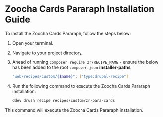 # Zoocha Cards Pararaph Installation Guide

To install the Zoocha Cards Pararaph, follow the steps below:

1. Open your terminal.
2. Navigate to your project directory.
3. Ahead of running `composer require zr/RECIPE_NAME` - ensure the below has been added to the root `composer.json` **installer-paths**
    ```sh
    "web/recipes/custom/{$name}": ["type:drupal-recipe"]
    ```
4. Run the following command to execute the Zoocha Cards Pararaph installation:

    ```sh
    ddev drush recipe recipes/custom/zr-para-cards
    ```

This command will execute the Zoocha Cards Pararaph installation.
